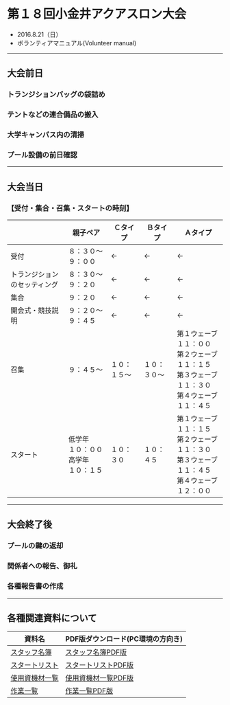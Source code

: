 # 第１８回小金井アクアスロン大会  
 * 2016.8.21（日）
 * ボランティアマニュアル(Volunteer manual)

---
## 大会前日  
### トランジションバッグの袋詰め  
### テントなどの連合備品の搬入  
### 大学キャンパス内の清掃  
### プール設備の前日確認  

---
## 大会当日  

### 【受付・集合・召集・スタートの時刻】
||親子ペア|Ｃタイプ|Ｂタイプ|Ａタイプ|
|---|---|---|---|---|
|受付|８：３０～９：００|<-|<-|<-|
|トランジションのセッティング|８：３０～９：２０|<-|<-|<-|
|集合|９：２０|<-|<-|<-|
|開会式・競技説明|９：２０～９：４５|<-|<-|<-|
|召集|９：４５～　|１０：１５～|１０：３０～|第１ウェーブ １１：００<br>第２ウェーブ １１：１５<br>第３ウェーブ １１：３０<br>第４ウェーブ １１：４５|
|スタート|低学年<br>１０：００<br>高学年<br>１０：１５|１０：３０|１０：４５|第１ウェーブ １１：１５<br>第２ウェーブ １１：３０<br>第３ウェーブ １１：４５<br>第４ウェーブ １２：００|  

---
## 大会終了後  
### プールの鍵の返却  
### 関係者への報告、御礼  
### 各種報告書の作成  

---
## 各種関連資料について  

|資料名|PDF版ダウンロード(PC環境の方向き)|
|---|---|
|[スタッフ名簿](./2016Stafflist.md "スタッフ名簿を参照する")|[スタッフ名簿PDF版](https://gitprint.com/KoganeiTriathlon/KoganeiAquathlon/blob/master/Volunteer/2016Stafflist.md "スタッフ名簿PDF版を参照する")|
|[スタートリスト](../CompetitionGuidelines/2016_Startlist.md "使用資機材一覧を参照する")|[スタートリストPDF版](https://gitprint.com/KoganeiTriathlon/KoganeiAquathlon/blob/master/CompetitionGuidelines/2016_Startlist.md "スタートリストPDF版を参照する")|
|[使用資機材一覧](./2016Itemlist.md "使用資機材一覧を参照する")|[使用資機材一覧PDF版](https://gitprint.com/KoganeiTriathlon/KoganeiAquathlon/blob/master/Volunteer/2016Itemlist.md "使用資機材一覧PDF版を参照する")|
|[作業一覧](./2016worklist.md "作業一覧を参照する")|[作業一覧PDF版](https://gitprint.com/KoganeiTriathlon/KoganeiAquathlon/blob/master/Volunteer/2016worklist.md "作業一覧PDF版を参照する")|

